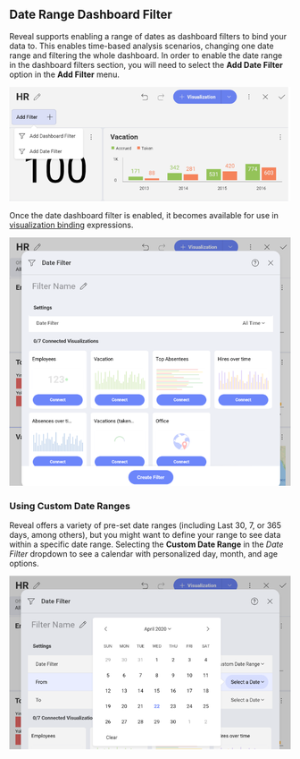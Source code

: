 ## Date Range Dashboard Filter

Reveal supports enabling a range of dates as dashboard filters to bind
your data to. This enables time-based analysis scenarios, changing one
date range and filtering the whole dashboard. In order to enable the
date range in the dashboard filters section, you will need to select the
**Add Date Filter** option in the **Add Filter** menu.

![Add filter dropdown menu for a visualization](images/add-new-dashboard-filter.png)

Once the date dashboard filter is enabled, it becomes available for use
in [visualization binding](connecting-dashboard-filters-visualization.md)
expressions.

![Filter Date Range dialog](images/dashboard-filter-date-range-menu.png)

### Using Custom Date Ranges

Reveal offers a variety of pre-set date ranges (including Last 30, 7, or
365 days, among others), but you might want to define your range to see
data within a specific date range. Selecting the
**Custom Date Range** in the *Date Filter* dropdown to see a calendar with
personalized day, month, and age options.

![Custom Date Range calendar displayed](images/reveal-custom-date-range.png)
